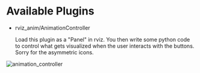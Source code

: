 # Available Plugins

- rviz_anim/AnimationController

    Load this plugin as a "Panel" in rviz. You then write some python code to control what gets visualized when the user interacts with the buttons. Sorry for the asymmetric icons.

![animation_controller](https://user-images.githubusercontent.com/4010770/206036475-d0449478-d60e-4235-a67b-69a90317ed88.png)
